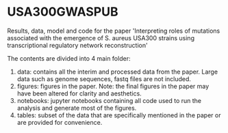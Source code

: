 # USA300GWASPUB
Results, data, model and code for the paper 'Interpreting roles of mutations associated with the emergence of S. aureus USA300 strains using transcriptional regulatory network reconstruction'


The contents are divided into 4 main folder:
1. data: contains all the interim and processed data from the paper. Large data such as genome sequences, fastq files are not included.
2. figures: figures in the paper. Note: the final figures in the paper may have been altered for clarity and aesthetics.
3. notebooks: jupyter notebooks containing all code used to run the analysis and generate most of the figures.
4. tables: subset of the data that are specifically mentioned in the paper or are provided for convenience. 
